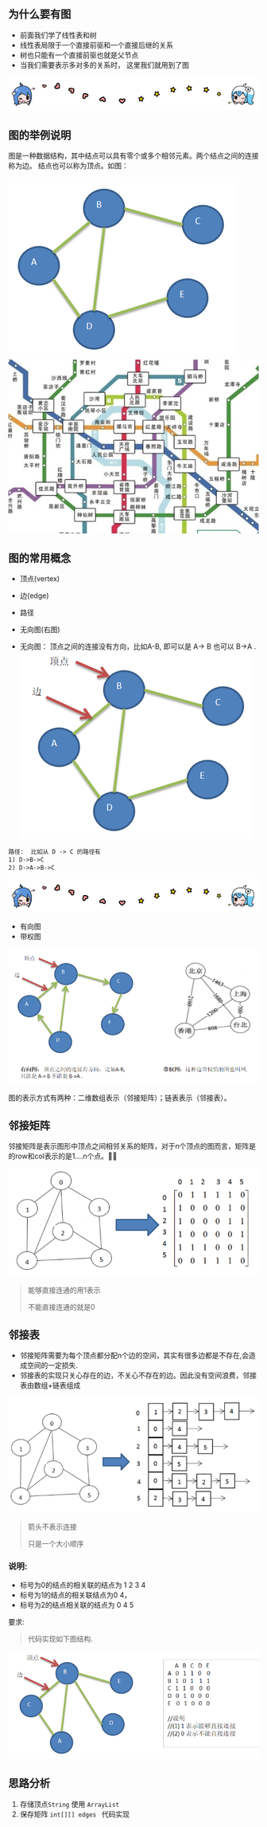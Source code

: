 
## 为什么要有图

- 前面我们学了线性表和树
- 线性表局限于一个直接前驱和一个直接后继的关系
- 树也只能有一个直接前驱也就是父节点
- 当我们需要表示多对多的关系时， 这里我们就用到了图


![lynk](../img/bilibili_line.png)   
## 图的举例说明

图是一种数据结构，其中结点可以具有零个或多个相邻元素。两个结点之间的连接称为边。 结点也可以称为顶点。如图：


![img](../img/QQ截图20210304091119.png)
![img](../img/QQ截图20210226154052.png)


## 图的常用概念

- 顶点(vertex)
- 边(edge)
- 路径
- 无向图(右图)

- 无向图： 顶点之间的连接没有方向，比如A-B,
即可以是 A-> B 也可以 B->A .
![img](../img/QQ截图20210304091253.png)
```
路径:  比如从 D -> C 的路径有
1) D->B->C
2) D->A->B->C
```


![lynk](../img/bilibili_line.png)   


- 有向图
- 带权图

![lynk](../img/QQ截图20210304091339.png)


图的表示方式有两种：二维数组表示（邻接矩阵）；链表表示（邻接表）。


## 邻接矩阵
邻接矩阵是表示图形中顶点之间相邻关系的矩阵，对于n个顶点的图而言，矩阵是的row和col表示的是1....n个点。


![img](../img/QQ截图20210304091421.png)


>能够直接连通的用1表示
>
>不能直接连通的就是0



## 邻接表
- 邻接矩阵需要为每个顶点都分配n个边的空间，其实有很多边都是不存在,会造成空间的一定损失.
- 邻接表的实现只关心存在的边，不关心不存在的边。因此没有空间浪费，邻接表由数组+链表组成



![img](../img/QQ截图20210304091501.png)

>箭头不表示连接
>
>只是一个大小顺序
>


### 说明:
- 标号为0的结点的相关联的结点为 1 2 3 4
- 标号为1的结点的相关联结点为0 4，
- 标号为2的结点相关联的结点为 0 4 5





要求: 

>代码实现如下图结构.



![img](../img/QQ截图20210304091604.png)





## 思路分析  
1. 存储顶点`String`  使用 `ArrayList`
1. 保存矩阵 `int[][] edges `
代码实现





